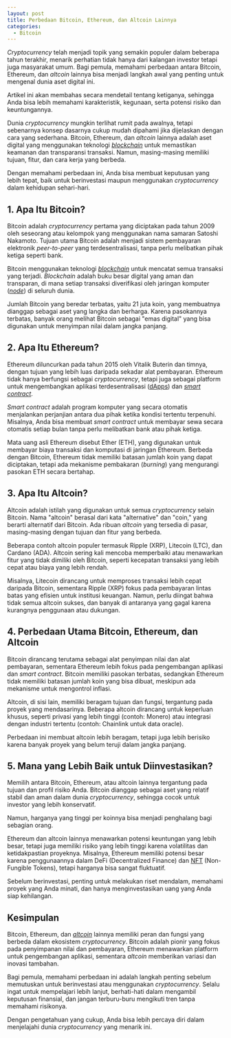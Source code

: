```yaml
---
layout: post
title: Perbedaan Bitcoin, Ethereum, dan Altcoin Lainnya
categories:
  - Bitcoin
---
```


*Cryptocurrency* telah menjadi topik yang semakin populer dalam beberapa tahun terakhir, menarik perhatian tidak hanya dari kalangan investor tetapi juga masyarakat umum. Bagi pemula, memahami perbedaan antara Bitcoin, Ethereum, dan *altcoin* lainnya bisa menjadi langkah awal yang penting untuk mengenal dunia aset digital ini.

Artikel ini akan membahas secara mendetail tentang ketiganya, sehingga Anda bisa lebih memahami karakteristik, kegunaan, serta potensi risiko dan keuntungannya.

Dunia *cryptocurrency* mungkin terlihat rumit pada awalnya, tetapi sebenarnya konsep dasarnya cukup mudah dipahami jika dijelaskan dengan cara yang sederhana. Bitcoin, Ethereum, dan *altcoin* lainnya adalah aset digital yang menggunakan teknologi [*blockchain*](https://rojocrypto.com/blockchain) untuk memastikan keamanan dan transparansi transaksi. Namun, masing-masing memiliki tujuan, fitur, dan cara kerja yang berbeda.

Dengan memahami perbedaan ini, Anda bisa membuat keputusan yang lebih tepat, baik untuk berinvestasi maupun menggunakan *cryptocurrency* dalam kehidupan sehari-hari.

## 1. Apa Itu Bitcoin?

Bitcoin adalah *cryptocurrency* pertama yang diciptakan pada tahun 2009 oleh seseorang atau kelompok yang menggunakan nama samaran Satoshi Nakamoto. Tujuan utama Bitcoin adalah menjadi sistem pembayaran elektronik *peer-to-peer* yang terdesentralisasi, tanpa perlu melibatkan pihak ketiga seperti bank.

Bitcoin menggunakan teknologi [*blockchain*](https://rojocrypto.com/blockchain) untuk mencatat semua transaksi yang terjadi. *Blockchain* adalah buku besar digital yang aman dan transparan, di mana setiap transaksi diverifikasi oleh jaringan komputer ([*node*](https://rojocrypto.com/node)) di seluruh dunia.

Jumlah Bitcoin yang beredar terbatas, yaitu 21 juta koin, yang membuatnya dianggap sebagai aset yang langka dan berharga. Karena pasokannya terbatas, banyak orang melihat Bitcoin sebagai "emas digital" yang bisa digunakan untuk menyimpan nilai dalam jangka panjang.

## 2. Apa Itu Ethereum?

Ethereum diluncurkan pada tahun 2015 oleh Vitalik Buterin dan timnya, dengan tujuan yang lebih luas daripada sekadar alat pembayaran. Ethereum tidak hanya berfungsi sebagai *cryptocurrency*, tetapi juga sebagai platform untuk mengembangkan aplikasi terdesentralisasi ([dApps](https://rojocrypto.com/dapps)) dan [*smart contract*](https://rojocrypto.com/smart-contract).

*Smart contract* adalah program komputer yang secara otomatis menjalankan perjanjian antara dua pihak ketika kondisi tertentu terpenuhi. Misalnya, Anda bisa membuat *smart contract* untuk membayar sewa secara otomatis setiap bulan tanpa perlu melibatkan bank atau pihak ketiga.

Mata uang asli Ethereum disebut Ether (ETH), yang digunakan untuk membayar biaya transaksi dan komputasi di jaringan Ethereum. Berbeda dengan Bitcoin, Ethereum tidak memiliki batasan jumlah koin yang dapat diciptakan, tetapi ada mekanisme pembakaran (*burning*) yang mengurangi pasokan ETH secara bertahap.

## 3. Apa Itu Altcoin?

Altcoin adalah istilah yang digunakan untuk semua *cryptocurrency* selain Bitcoin. Nama "altcoin" berasal dari kata "alternative" dan "coin," yang berarti alternatif dari Bitcoin. Ada ribuan *altcoin* yang tersedia di pasar, masing-masing dengan tujuan dan fitur yang berbeda.

Beberapa contoh altcoin populer termasuk Ripple (XRP), Litecoin (LTC), dan Cardano (ADA). Altcoin sering kali mencoba memperbaiki atau menawarkan fitur yang tidak dimiliki oleh Bitcoin, seperti kecepatan transaksi yang lebih cepat atau biaya yang lebih rendah.

Misalnya, Litecoin dirancang untuk memproses transaksi lebih cepat daripada Bitcoin, sementara Ripple (XRP) fokus pada pembayaran lintas batas yang efisien untuk institusi keuangan. Namun, perlu diingat bahwa tidak semua altcoin sukses, dan banyak di antaranya yang gagal karena kurangnya penggunaan atau dukungan.

## 4. Perbedaan Utama Bitcoin, Ethereum, dan Altcoin

Bitcoin dirancang terutama sebagai alat penyimpan nilai dan alat pembayaran, sementara Ethereum lebih fokus pada pengembangan aplikasi dan *smart contract*. Bitcoin memiliki pasokan terbatas, sedangkan Ethereum tidak memiliki batasan jumlah koin yang bisa dibuat, meskipun ada mekanisme untuk mengontrol inflasi.

Altcoin, di sisi lain, memiliki beragam tujuan dan fungsi, tergantung pada proyek yang mendasarinya. Beberapa altcoin dirancang untuk keperluan khusus, seperti privasi yang lebih tinggi (contoh: Monero) atau integrasi dengan industri tertentu (contoh: Chainlink untuk data oracle).

Perbedaan ini membuat altcoin lebih beragam, tetapi juga lebih berisiko karena banyak proyek yang belum teruji dalam jangka panjang.

## 5. Mana yang Lebih Baik untuk Diinvestasikan?

Memilih antara Bitcoin, Ethereum, atau altcoin lainnya tergantung pada tujuan dan profil risiko Anda. Bitcoin dianggap sebagai aset yang relatif stabil dan aman dalam dunia *cryptocurrency*, sehingga cocok untuk investor yang lebih konservatif.

Namun, harganya yang tinggi per koinnya bisa menjadi penghalang bagi sebagian orang.

Ethereum dan altcoin lainnya menawarkan potensi keuntungan yang lebih besar, tetapi juga memiliki risiko yang lebih tinggi karena volatilitas dan ketidakpastian proyeknya. Misalnya, Ethereum memiliki potensi besar karena penggunaannya dalam DeFi (Decentralized Finance) dan [NFT](https://rojocrypto.com/nft) (Non-Fungible Tokens), tetapi harganya bisa sangat fluktuatif.

Sebelum berinvestasi, penting untuk melakukan riset mendalam, memahami proyek yang Anda minati, dan hanya menginvestasikan uang yang Anda siap kehilangan.

## Kesimpulan

Bitcoin, Ethereum, dan [*altcoin*](https://rojocrypto.com/altcoin) lainnya memiliki peran dan fungsi yang berbeda dalam ekosistem *cryptocurrency*. Bitcoin adalah pionir yang fokus pada penyimpanan nilai dan pembayaran, Ethereum menawarkan platform untuk pengembangan aplikasi, sementara *altcoin* memberikan variasi dan inovasi tambahan.

Bagi pemula, memahami perbedaan ini adalah langkah penting sebelum memutuskan untuk berinvestasi atau menggunakan *cryptocurrency*. Selalu ingat untuk mempelajari lebih lanjut, berhati-hati dalam mengambil keputusan finansial, dan jangan terburu-buru mengikuti tren tanpa memahami risikonya.

Dengan pengetahuan yang cukup, Anda bisa lebih percaya diri dalam menjelajahi dunia *cryptocurrency* yang menarik ini.